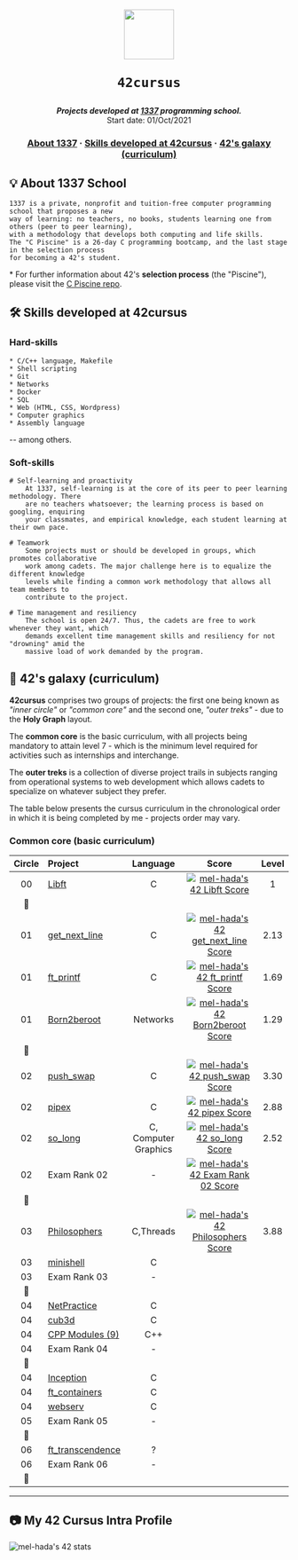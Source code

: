 <h1 align="center">
  <img  width="90" src="https://user-images.githubusercontent.com/19689770/129336866-169b0dc7-ea41-47d4-b50a-d466508031af.png">
  
	42cursus
</h1>

<p align="center">
	<b><i>Projects developed at <a href="https://www.1337.ma/">1337</a> programming school.</i></b><br>
	Start date: 01/Oct/2021
</p>

<h3 align="center">
	<a href="#%EF%B8%8F-about-1337">About 1337</a>
	<span> · </span>
	<a href="#%EF%B8%8F-skills-developed-at-42cursus">Skills developed at 42cursus</a>
	<span> · </span>
	<a href="#-42s-galaxy-curriculum">42's galaxy (curriculum)</a>
</h3>

## 💡 About 1337 School

	1337 is a private, nonprofit and tuition-free computer programming school that proposes a new
	way of learning: no teachers, no books, students learning one from others (peer to peer learning),
	with a methodology that develops both computing and life skills.
	The "C Piscine" is a 26-day C programming bootcamp, and the last stage in the selection process
	for becoming a 42's student.

\* For further information about 42's **selection process** (the "Piscine"), please visit the [C Piscine repo](https://github.com/m0hs1ne/42piscine).

## 🛠️ Skills developed at 42cursus

### Hard-skills

	* C/C++ language, Makefile
	* Shell scripting
	* Git
	* Networks
	* Docker
	* SQL
	* Web (HTML, CSS, Wordpress)
	* Computer graphics
	* Assembly language

-- among others.

### Soft-skills

	# Self-learning and proactivity
		At 1337, self-learning is at the core of its peer to peer learning methodology. There
		are no teachers whatsoever; the learning process is based on googling, enquiring
		your classmates, and empirical knowledge, each student learning at their own pace.

	# Teamwork
		Some projects must or should be developed in groups, which promotes collaborative
		work among cadets. The major challenge here is to equalize the different knowledge
		levels while finding a common work methodology that allows all team members to
		contribute to the project.

	# Time management and resiliency
		The school is open 24/7. Thus, the cadets are free to work whenever they want, which
		demands excellent time management skills and resiliency for not "drowning" amid the
		massive load of work demanded by the program.

## 🌌 42's galaxy (curriculum)

**42cursus** comprises two groups of projects: the first one being known as _"inner circle"_ or _"common core"_ and the second one, _"outer treks"_ - due to the **Holy Graph** layout.

The **common core** is the basic curriculum, with all projects being mandatory to attain level 7 - which is the minimum level required for activities such as internships and interchange.

The **outer treks** is a collection of diverse project trails in subjects ranging from operational systems to web development which allows cadets to specialize on whatever subject they prefer.

The table below presents the cursus curriculum in the chronological order in which it is being completed by me - projects order may vary.

### Common core (basic curriculum)

| Circle | Project                                                      |  Language  |                            Score                              |  Level   |
| :----: | :----------------------------------------------------------- | :--------: | :-----------------------------------------------------------: | :------: |
|00	 |[Libft](https://github.com/m0hs1ne/libft/)		        |C	     | [![mel-hada's 42 Libft Score](https://badge42.vercel.app/api/v2/cl1paa7kh007409mrd2ch2fqh/project/2396648)](https://github.com/m0hs1ne) | 1      |
|:dizzy:|						                |	     |						                     |          |
|01	 |[get_next_line](https://github.com/m0hs1ne/get_next_line)	|C	     | [![mel-hada's 42 get_next_line Score](https://badge42.vercel.app/api/v2/cl1paa7kh007409mrd2ch2fqh/project/2441318)](https://github.com/m0hs1ne) | 2.13 	 |
|01	 |[ft_printf](https://github.com/m0hs1ne/ft_printf)		|C	     | [![mel-hada's 42 ft_printf Score](https://badge42.vercel.app/api/v2/cl1paa7kh007409mrd2ch2fqh/project/2437354)](https://github.com/m0hs1ne)| 1.69	|
|01	 |[Born2beroot]()		|Networks    | [![mel-hada's 42 Born2beroot Score](https://badge42.vercel.app/api/v2/cl1paa7kh007409mrd2ch2fqh/project/2434233)](https://github.com/m0hs1ne)      | 1.29		|
|:dizzy:|								|	     |							             |		 |
|02	 |[push_swap](https://github.com/m0hs1ne/push_swap)		|C	| [![mel-hada's 42 push_swap Score](https://badge42.vercel.app/api/v2/cl1paa7kh007409mrd2ch2fqh/project/2532284)](https://github.com/m0hs1ne) |	3.30         |
|02	 |[pipex](https://github.com/m0hs1ne/pipex)							|C	| [![mel-hada's 42 pipex Score](https://badge42.vercel.app/api/v2/cl1paa7kh007409mrd2ch2fqh/project/2509348)](https://github.com/m0hs1ne)      | 2.88		|
|02	 |[so_long](https://github.com/m0hs1ne/so_long)							|C, Computer Graphics	| [![mel-hada's 42 so_long Score](https://badge42.vercel.app/api/v2/cl1paa7kh007409mrd2ch2fqh/project/2495820)](https://github.com/m0hs1ne)     | 2.52		|
|02	 |Exam Rank 02							|-	| [![mel-hada's 42 Exam Rank 02 Score](https://badge42.vercel.app/api/v2/cl1paa7kh007409mrd2ch2fqh/project/2479690)](https://github.com/m0hs1ne)	|	 |
|:dizzy:|								|			|						     |		 |
|03	 |[Philosophers](https://github.com/m0hs1ne/philosophers)						|C,Threads		| 	[![mel-hada's 42 Philosophers Score](https://badge42.vercel.app/api/v2/cl1paa7kh007409mrd2ch2fqh/project/2633029)](https://github.com/m0hs1ne)  |		3.88 |
|03	 |[minishell]()							|C			|						     |		 |
|03	 |Exam Rank 03							|-			|						     |		 |
|:dizzy:|								|		        |						     |		 |
|04	 |[NetPractice]()						|C			|						     |		 |
|04	 |[cub3d]()							|C			|						     |		 |
|04	 |[CPP Modules (9)]()						|C++			|						     |		 |
|04	 |Exam Rank 04							|-			|						     |		 |
|:dizzy:|								|			|						     |		 |
|04	 |[Inception]()							|C			|						     |		 |
|04	 |[ft_containers]()						|C			|						     |		 |
|04	 |[webserv]()							|C			|						     |		 |		 |
|05	 |Exam Rank 05							|-			|						     |		 |
|:dizzy:|								|			|						     |		 |
|06	 |[ft_transcendence]()						|?			|						     |		 |
|06	 |Exam Rank 06							|-			|						     |		 |
|:dizzy:|								|			|						     |		 |

------

## :camera: My 42 Cursus Intra Profile

![mel-hada's 42 stats](https://badge42.vercel.app/api/v2/cl1paa7kh007409mrd2ch2fqh/stats?cursusId=21&coalitionId=80)

